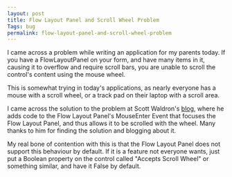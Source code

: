 ```yaml
---
layout: post
title: Flow Layout Panel and Scroll Wheel Problem
Tags: bug
permalink: flow-layout-panel-and-scroll-wheel-problem
---
```


I came across a problem while writing an application for my parents today.  If you have a FlowLayoutPanel on your form, and have many items in it, causing it to overflow and require scroll bars, you are unable to scroll the control's content using the mouse wheel.

This is somewhat trying in today's applications, as nearly everyone has a mouse with a scroll wheel, or a track pad on their laptop with a scroll area.

I came across the solution to the problem at Scott Waldron's [blog][flow-layout-panel], where he adds code to the Flow Layout Panel's MouseEnter Event that focuses the Flow Layout Panel, and thus allows it to be scrolled with the wheel.  Many thanks to him for finding the solution and blogging about it.

My real bone of contention with this is that the Flow Layout Panel does not support this behaviour by default.  If it is a feature not everyone wants, just put a Boolean property on the control called "Accepts Scroll Wheel" or something similar, and have it False by default.

[flow-layout-panel]: http://www.thewayofcoding.com/2008/02/c-net-programming-tip-flowlayoutpanel.html

